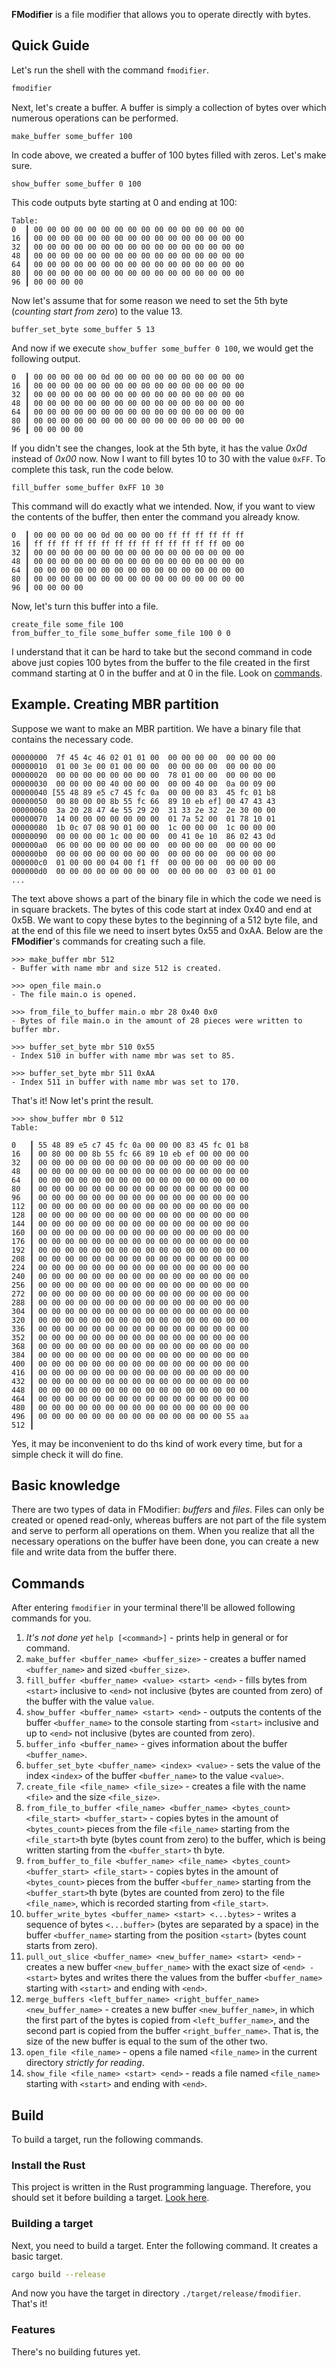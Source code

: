 **FModifier** is a file modifier that allows you to operate directly with bytes.
## Quick Guide
Let's run the shell with the command `fmodifier`.
```bash
fmodifier
```
Next, let's create a buffer. A buffer is simply a collection of bytes over which numerous operations can be performed.
```fmodifier
make_buffer some_buffer 100
```
In code above, we created a buffer of 100 bytes filled with zeros. Let's make sure.
```fmodifier
show_buffer some_buffer 0 100
```
This code outputs byte starting at 0 and ending at 100:
```
Table:
0  ┃ 00 00 00 00 00 00 00 00 00 00 00 00 00 00 00 00
16 ┃ 00 00 00 00 00 00 00 00 00 00 00 00 00 00 00 00
32 ┃ 00 00 00 00 00 00 00 00 00 00 00 00 00 00 00 00
48 ┃ 00 00 00 00 00 00 00 00 00 00 00 00 00 00 00 00
64 ┃ 00 00 00 00 00 00 00 00 00 00 00 00 00 00 00 00
80 ┃ 00 00 00 00 00 00 00 00 00 00 00 00 00 00 00 00
96 ┃ 00 00 00 00
```
Now let's assume that for some reason we need to set the 5th byte (*counting start from zero*) to the value 13.
```fmodifier
buffer_set_byte some_buffer 5 13
```
And now if we execute `show_buffer some_buffer 0 100`, we would get the following output.
```
0  ┃ 00 00 00 00 00 0d 00 00 00 00 00 00 00 00 00 00
16 ┃ 00 00 00 00 00 00 00 00 00 00 00 00 00 00 00 00
32 ┃ 00 00 00 00 00 00 00 00 00 00 00 00 00 00 00 00
48 ┃ 00 00 00 00 00 00 00 00 00 00 00 00 00 00 00 00
64 ┃ 00 00 00 00 00 00 00 00 00 00 00 00 00 00 00 00
80 ┃ 00 00 00 00 00 00 00 00 00 00 00 00 00 00 00 00
96 ┃ 00 00 00 00
```
If you didn't see the changes, look at the 5th byte, it has the value *0x0d* instead of *0x00* now.
Now I want to fill bytes 10 to 30 with the value `0xFF`. To complete this task, run the code below.
```fmodifier
fill_buffer some_buffer 0xFF 10 30
```
This command will do exactly what we intended. Now, if you want to view the contents of the buffer, then enter the command you already know.
```
0  ┃ 00 00 00 00 00 0d 00 00 00 00 ff ff ff ff ff ff
16 ┃ ff ff ff ff ff ff ff ff ff ff ff ff ff ff 00 00
32 ┃ 00 00 00 00 00 00 00 00 00 00 00 00 00 00 00 00
48 ┃ 00 00 00 00 00 00 00 00 00 00 00 00 00 00 00 00
64 ┃ 00 00 00 00 00 00 00 00 00 00 00 00 00 00 00 00
80 ┃ 00 00 00 00 00 00 00 00 00 00 00 00 00 00 00 00
96 ┃ 00 00 00 00
```
Now, let's turn this buffer into a file.
<!-- TODO: Replace this code into one command turn_buffer_to_file -->
```fmodifier
create_file some_file 100
from_buffer_to_file some_buffer some_file 100 0 0
```
I understand that it can be hard to take but the second command in code above just copies 100 bytes from the buffer to the file created in the first command starting at 0 in the buffer and at 0 in the file. Look on [commands](#commands).
## Example. Creating MBR partition
Suppose we want to make an MBR partition. We have a binary file that contains the necessary code.
```
00000000  7f 45 4c 46 02 01 01 00  00 00 00 00  00 00 00 00
00000010  01 00 3e 00 01 00 00 00  00 00 00 00  00 00 00 00
00000020  00 00 00 00 00 00 00 00  78 01 00 00  00 00 00 00
00000030  00 00 00 00 40 00 00 00  00 00 40 00  0a 00 09 00
00000040 [55 48 89 e5 c7 45 fc 0a  00 00 00 83  45 fc 01 b8
00000050  00 80 00 00 8b 55 fc 66  89 10 eb ef] 00 47 43 43
00000060  3a 20 28 47 4e 55 29 20  31 33 2e 32  2e 30 00 00
00000070  14 00 00 00 00 00 00 00  01 7a 52 00  01 78 10 01
00000080  1b 0c 07 08 90 01 00 00  1c 00 00 00  1c 00 00 00
00000090  00 00 00 00 1c 00 00 00  00 41 0e 10  86 02 43 0d
000000a0  06 00 00 00 00 00 00 00  00 00 00 00  00 00 00 00
000000b0  00 00 00 00 00 00 00 00  00 00 00 00  00 00 00 00
000000c0  01 00 00 00 04 00 f1 ff  00 00 00 00  00 00 00 00
000000d0  00 00 00 00 00 00 00 00  00 00 00 00  03 00 01 00
...
```
The text above shows a part of the binary file in which the code we need is in square brackets. The bytes of this code start at index 0x40 and end at 0x5B.
We want to copy these bytes to the beginning of a 512 byte file, and at the end of this file we need to insert bytes 0x55 and 0xAA.
Below are the **FModifier**'s commands for creating such a file.
```
>>> make_buffer mbr 512
- Buffer with name mbr and size 512 is created.

>>> open_file main.o
- The file main.o is opened.

>>> from_file_to_buffer main.o mbr 28 0x40 0x0
- Bytes of file main.o in the amount of 28 pieces were written to buffer mbr.

>>> buffer_set_byte mbr 510 0x55
- Index 510 in buffer with name mbr was set to 85.

>>> buffer_set_byte mbr 511 0xAA
- Index 511 in buffer with name mbr was set to 170.
```
That's it! Now let's print the result.
```
>>> show_buffer mbr 0 512
Table:

0   ┃ 55 48 89 e5 c7 45 fc 0a 00 00 00 83 45 fc 01 b8 
16  ┃ 00 80 00 00 8b 55 fc 66 89 10 eb ef 00 00 00 00 
32  ┃ 00 00 00 00 00 00 00 00 00 00 00 00 00 00 00 00 
48  ┃ 00 00 00 00 00 00 00 00 00 00 00 00 00 00 00 00 
64  ┃ 00 00 00 00 00 00 00 00 00 00 00 00 00 00 00 00 
80  ┃ 00 00 00 00 00 00 00 00 00 00 00 00 00 00 00 00 
96  ┃ 00 00 00 00 00 00 00 00 00 00 00 00 00 00 00 00 
112 ┃ 00 00 00 00 00 00 00 00 00 00 00 00 00 00 00 00 
128 ┃ 00 00 00 00 00 00 00 00 00 00 00 00 00 00 00 00 
144 ┃ 00 00 00 00 00 00 00 00 00 00 00 00 00 00 00 00 
160 ┃ 00 00 00 00 00 00 00 00 00 00 00 00 00 00 00 00 
176 ┃ 00 00 00 00 00 00 00 00 00 00 00 00 00 00 00 00 
192 ┃ 00 00 00 00 00 00 00 00 00 00 00 00 00 00 00 00 
208 ┃ 00 00 00 00 00 00 00 00 00 00 00 00 00 00 00 00 
224 ┃ 00 00 00 00 00 00 00 00 00 00 00 00 00 00 00 00 
240 ┃ 00 00 00 00 00 00 00 00 00 00 00 00 00 00 00 00 
256 ┃ 00 00 00 00 00 00 00 00 00 00 00 00 00 00 00 00 
272 ┃ 00 00 00 00 00 00 00 00 00 00 00 00 00 00 00 00 
288 ┃ 00 00 00 00 00 00 00 00 00 00 00 00 00 00 00 00 
304 ┃ 00 00 00 00 00 00 00 00 00 00 00 00 00 00 00 00 
320 ┃ 00 00 00 00 00 00 00 00 00 00 00 00 00 00 00 00 
336 ┃ 00 00 00 00 00 00 00 00 00 00 00 00 00 00 00 00 
352 ┃ 00 00 00 00 00 00 00 00 00 00 00 00 00 00 00 00 
368 ┃ 00 00 00 00 00 00 00 00 00 00 00 00 00 00 00 00 
384 ┃ 00 00 00 00 00 00 00 00 00 00 00 00 00 00 00 00 
400 ┃ 00 00 00 00 00 00 00 00 00 00 00 00 00 00 00 00 
416 ┃ 00 00 00 00 00 00 00 00 00 00 00 00 00 00 00 00 
432 ┃ 00 00 00 00 00 00 00 00 00 00 00 00 00 00 00 00 
448 ┃ 00 00 00 00 00 00 00 00 00 00 00 00 00 00 00 00 
464 ┃ 00 00 00 00 00 00 00 00 00 00 00 00 00 00 00 00 
480 ┃ 00 00 00 00 00 00 00 00 00 00 00 00 00 00 00 00 
496 ┃ 00 00 00 00 00 00 00 00 00 00 00 00 00 00 55 aa 
512 ┃                                                 
```
Yes, it may be inconvenient to do ths kind of work every time, but for a simple check it will do fine.
## Basic knowledge
There are two types of data in FModifier: *buffers* and *files*. Files can only be created or opened read-only, whereas buffers are not part of the file system and serve to perform all operations on them.
When you realize that all the necessary operations on the buffer have been done, you can create a new file and write data from the buffer there.
## Commands
<a id="commands"></a>
After entering `fmodifier` in your terminal there'll be allowed following commands for you.
1. *It's not done yet* `help [<command>]` - prints help in general or for command.
2. `make_buffer <buffer_name> <buffer_size>` - creates a buffer named `<buffer_name>` and sized `<buffer_size>`.
3. `fill_buffer <buffer_name> <value> <start> <end>` - fills bytes from `<start>` inclusive to `<end>` not inclusive (bytes are counted from zero) of the buffer with the value `value`.
4. `show_buffer <buffer_name> <start> <end>` - outputs the contents of the buffer `<buffer_name>` to the console starting from `<start>` inclusive and up to `<end>` not inclusive (bytes are counted from zero).
5. `buffer_info <buffer_name>` - gives information about the buffer `<buffer_name>`.
6. `buffer_set_byte <buffer_name> <index> <value>` - sets the value of the index `<index>` of the buffer `<buffer_name>` to the value `<value>`.
7. `create_file <file_name> <file_size>` - creates a file with the name `<file>` and the size `<file_size>`.
8. `from_file_to_buffer <file_name> <buffer_name> <bytes_count> <file_start> <buffer_start>` - copies bytes in the amount of `<bytes_count>` pieces from the file `<file_name>` starting from the `<file_start>`th byte (bytes count from zero) to the buffer, which is being written starting from the `<buffer_start>` th byte.
9. `from_buffer_to_file <buffer_name> <file_name> <bytes_count> <buffer_start> <file_start>` - copies bytes in the amount of `<bytes_count>` pieces from the buffer `<buffer_name>` starting from the `<buffer_start>`th byte (bytes are counted from zero) to the file `<file_name>`, which is recorded starting from `<file_start>`.
10. `buffer_write_bytes <buffer_name> <start> <...bytes>` - writes a sequence of bytes `<...buffer>` (bytes are separated by a space) in the buffer `<buffer_name>` starting from the position `<start>` (bytes count starts from zero).
11. `pull_out_slice <buffer_name> <new_buffer_name> <start> <end>` - creates a new buffer `<new_buffer_name>` with the exact size of `<end> - <start>` bytes and writes there the values from the buffer `<buffer_name>` starting with `<start>` and ending with `<end>`.
12. `merge_buffers <left_buffer_name> <right_buffer_name> <new_buffer_name>` - creates a new buffer `<new_buffer_name>`, in which the first part of the bytes is copied from `<left_buffer_name>`, and the second part is copied from the buffer `<right_buffer_name>`. That is, the size of the new buffer is equal to the sum of the other two.
13. `open_file <file_name>` - opens a file named `<file_name>` in the current directory *strictly for reading*.
14. `show_file <file_name> <start> <end>` - reads a file named `<file_name>` starting with `<start>` and ending with `<end>`.
## Build
To build a target, run the following commands.
### Install the Rust
This project is written in the Rust programming language. Therefore, you should set it before building a target. [Look here](https://www.rust-lang.org/tools/install).
### Building a target
Next, you need to build a target. Enter the following command. It creates a basic target.
```bash
cargo build --release
```
And now you have the target in directory `./target/release/fmodifier`. That's it!
### Features
There's no building futures yet.

